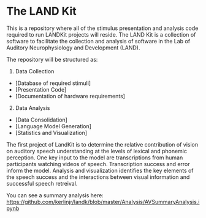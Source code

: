 # The LAND Kit

This is a repository where all of the stimulus presentation and analysis code required to run LANDKit projects will reside. The LAND Kit is a collection of software to facilitate the collection and analysis of software in the Lab of Auditory Neurophysiology and Development (LAND). 


The repository will be structured as:

1. Data Collection
  * [Database of required stimuli]
  * [Presentation Code]
  * [Documentation of hardware requirements]  
2. Data Analysis
  * [Data Consolidation]
  * [Language Model Generation]
  * [Statistics and Visualization] 

 The first project of LandKit is to determine the relative contribution of vision on auditory speech understanding at the levels of lexical and phonemic perception. One key input to the model are transcriptions from human participants watching videos of speech. Transcription success and error inform the model. Analysis and visualization identifies the key elements of the speech success and the interactions between visual information and successful speech retreival.       

 You can see a summary analysis here:
https://github.com/kerlinjr/landk/blob/master/Analysis/AVSummaryAnalysis.ipynb
